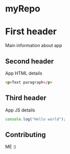 # myRepo

# First header

Main information about app

## Second header

App HTML details

```html
<p>Text paragraph</p>
```

## Third header

App JS details

```javascript
console.log("Hello world");
```

## Contributing

ME :)
